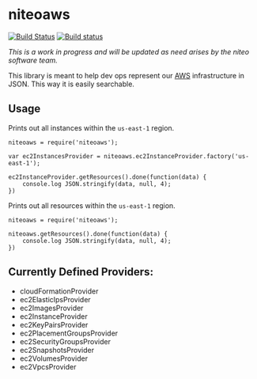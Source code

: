 niteoaws
========
[![Build Status](https://travis-ci.org/VeriShip/niteoaws.svg?branch=master)](https://travis-ci.org/VeriShip/niteoaws)
[![Build status](https://ci.appveyor.com/api/projects/status/h1dmwhsf11ymnven?svg=true)](https://ci.appveyor.com/project/NiteoBuildBot/niteoaws)

*This is a work in progress and will be updated as need arises by the niteo software team.*

This library is meant to help dev ops represent our [AWS](http://aws.amazon.com/) infrastructure in JSON.  This way it is easily searchable.

Usage
-----

Prints out all instances within the `us-east-1` region.

```
niteoaws = require('niteoaws');

var ec2InstancesProvider = niteoaws.ec2InstanceProvider.factory('us-east-1');

ec2InstanceProvider.getResources().done(function(data) {
	console.log JSON.stringify(data, null, 4);	
})
```

Prints out all resources within the `us-east-1` region.

```
niteoaws = require('niteoaws');

niteoaws.getResources().done(function(data) {
	console.log JSON.stringify(data, null, 4);	
})
```

Currently Defined Providers:
---------------------------

-	cloudFormationProvider
-	ec2ElasticIpsProvider
-	ec2ImagesProvider
-	ec2InstanceProvider
-	ec2KeyPairsProvider
-	ec2PlacementGroupsProvider
-	ec2SecurityGroupsProvider
-	ec2SnapshotsProvider
-	ec2VolumesProvider
-	ec2VpcsProvider
